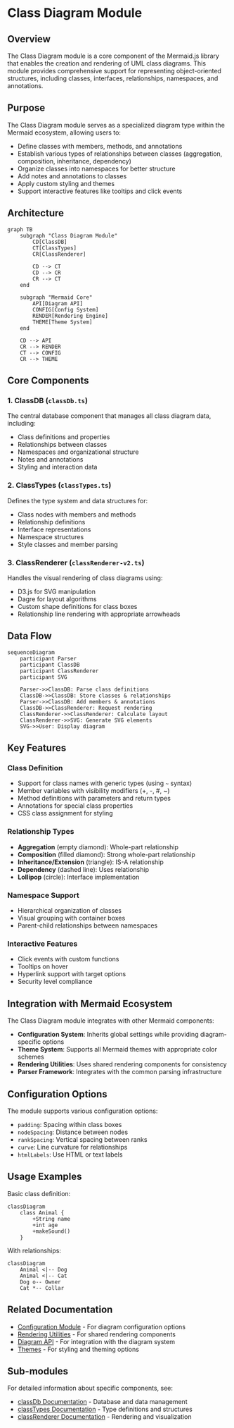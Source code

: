# Class Diagram Module

## Overview

The Class Diagram module is a core component of the Mermaid.js library that enables the creation and rendering of UML class diagrams. This module provides comprehensive support for representing object-oriented structures, including classes, interfaces, relationships, namespaces, and annotations.

## Purpose

The Class Diagram module serves as a specialized diagram type within the Mermaid ecosystem, allowing users to:
- Define classes with members, methods, and annotations
- Establish various types of relationships between classes (aggregation, composition, inheritance, dependency)
- Organize classes into namespaces for better structure
- Add notes and annotations to classes
- Apply custom styling and themes
- Support interactive features like tooltips and click events

## Architecture

```mermaid
graph TB
    subgraph "Class Diagram Module"
        CD[ClassDB]
        CT[ClassTypes]
        CR[ClassRenderer]
        
        CD --> CT
        CD --> CR
        CR --> CT
    end
    
    subgraph "Mermaid Core"
        API[Diagram API]
        CONFIG[Config System]
        RENDER[Rendering Engine]
        THEME[Theme System]
    end
    
    CD --> API
    CR --> RENDER
    CT --> CONFIG
    CR --> THEME
```

## Core Components

### 1. ClassDB (`classDb.ts`)
The central database component that manages all class diagram data, including:
- Class definitions and properties
- Relationships between classes
- Namespaces and organizational structure
- Notes and annotations
- Styling and interaction data

### 2. ClassTypes (`classTypes.ts`)
Defines the type system and data structures for:
- Class nodes with members and methods
- Relationship definitions
- Interface representations
- Namespace structures
- Style classes and member parsing

### 3. ClassRenderer (`classRenderer-v2.ts`)
Handles the visual rendering of class diagrams using:
- D3.js for SVG manipulation
- Dagre for layout algorithms
- Custom shape definitions for class boxes
- Relationship line rendering with appropriate arrowheads

## Data Flow

```mermaid
sequenceDiagram
    participant Parser
    participant ClassDB
    participant ClassRenderer
    participant SVG
    
    Parser->>ClassDB: Parse class definitions
    ClassDB->>ClassDB: Store classes & relationships
    Parser->>ClassDB: Add members & annotations
    ClassDB->>ClassRenderer: Request rendering
    ClassRenderer->>ClassRenderer: Calculate layout
    ClassRenderer->>SVG: Generate SVG elements
    SVG->>User: Display diagram
```

## Key Features

### Class Definition
- Support for class names with generic types (using `~` syntax)
- Member variables with visibility modifiers (+, -, #, ~)
- Method definitions with parameters and return types
- Annotations for special class properties
- CSS class assignment for styling

### Relationship Types
- **Aggregation** (empty diamond): Whole-part relationship
- **Composition** (filled diamond): Strong whole-part relationship
- **Inheritance/Extension** (triangle): IS-A relationship
- **Dependency** (dashed line): Uses relationship
- **Lollipop** (circle): Interface implementation

### Namespace Support
- Hierarchical organization of classes
- Visual grouping with container boxes
- Parent-child relationships between namespaces

### Interactive Features
- Click events with custom functions
- Tooltips on hover
- Hyperlink support with target options
- Security level compliance

## Integration with Mermaid Ecosystem

The Class Diagram module integrates with other Mermaid components:

- **Configuration System**: Inherits global settings while providing diagram-specific options
- **Theme System**: Supports all Mermaid themes with appropriate color schemes
- **Rendering Utilities**: Uses shared rendering components for consistency
- **Parser Framework**: Integrates with the common parsing infrastructure

## Configuration Options

The module supports various configuration options:
- `padding`: Spacing within class boxes
- `nodeSpacing`: Distance between nodes
- `rankSpacing`: Vertical spacing between ranks
- `curve`: Line curvature for relationships
- `htmlLabels`: Use HTML or text labels

## Usage Examples

Basic class definition:
```mermaid
classDiagram
    class Animal {
        +String name
        +int age
        +makeSound()
    }
```

With relationships:
```mermaid
classDiagram
    Animal <|-- Dog
    Animal <|-- Cat
    Dog o-- Owner
    Cat *-- Collar
```

## Related Documentation

- [Configuration Module](config.md) - For diagram configuration options
- [Rendering Utilities](rendering-util.md) - For shared rendering components
- [Diagram API](diagram-api.md) - For integration with the diagram system
- [Themes](themes.md) - For styling and theming options

## Sub-modules

For detailed information about specific components, see:
- [classDb Documentation](classDb.md) - Database and data management
- [classTypes Documentation](classTypes.md) - Type definitions and structures
- [classRenderer Documentation](classRenderer.md) - Rendering and visualization